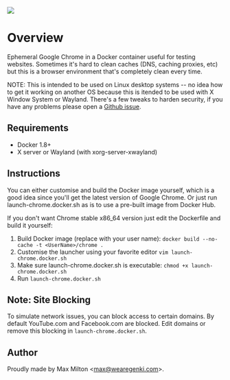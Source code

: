 [![](https://badge.imagelayers.io/maxmilton/ephemeral-google-chrome:latest.svg)](https://imagelayers.io/?images=maxmilton/ephemeral-google-chrome:latest 'Get your own badge on imagelayers.io')

# Overview

Ephemeral Google Chrome in a Docker container useful for testing websites. Sometimes it's hard to clean caches (DNS, caching proxies, etc) but this is a browser environment that's completely clean every time.

NOTE: This is intended to be used on Linux desktop systems -- no idea how to get it working on another OS because this is itended to be used with X Window System or Wayland. There's a few tweaks to harden security, if you have any problems please open a [Github issue](https://github.com/MaxMilton/Ephemeral-Google-Chrome/issues).

## Requirements

* Docker 1.8+
* X server or Wayland (with xorg-server-xwayland)

## Instructions

You can either customise and build the Docker image yourself, which is a good idea since you'll get the latest version of Google Chrome. Or just run launch-chrome.docker.sh as is to use a pre-built image from Docker Hub.

If you don't want Chrome stable x86_64 version just edit the Dockerfile and build it yourself:

1. Build Docker image (replace with your user name): `docker build --no-cache -t <UserName>/chrome .`
2. Customise the launcher using your favorite editor `vim launch-chrome.docker.sh`
3. Make sure launch-chrome.docker.sh is executable: `chmod +x launch-chrome.docker.sh`
4. Run `launch-chrome.docker.sh`

## Note: Site Blocking

To simulate network issues, you can block access to certain domains. By default YouTube.com and Facebook.com are blocked. Edit domains or remove this blocking in `launch-chrome.docker.sh`.

## Author

Proudly made by Max Milton &lt;<max@wearegenki.com>&gt;.
